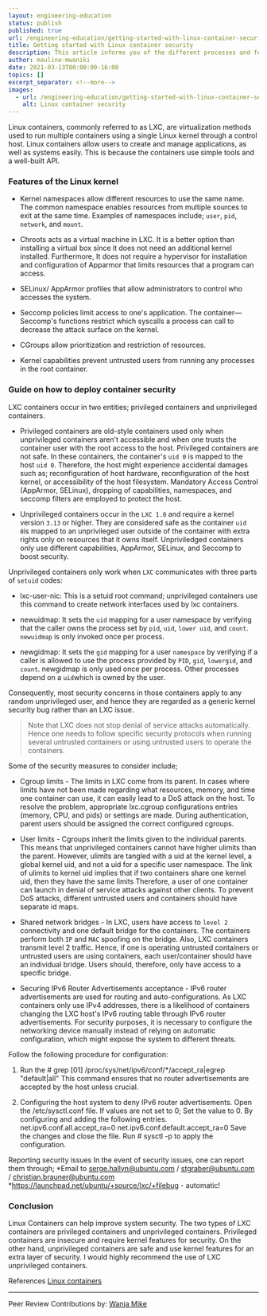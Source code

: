 ```yaml
---
layout: engineering-education
status: publish
published: true
url: /engineering-education/getting-started-with-linux-container-security/
title: Getting started with Linux container security
description: This article informs you of the different processes and features involved in promoting Linux container security. It also guides you on how to enhance LXC container security.
author: mauline-mwaniki
date: 2021-03-13T00:00:00-16:00
topics: []
excerpt_separator: <!--more-->
images:
  - url: /engineering-education/getting-started-with-linux-container-security/
    alt: Linux container security
---
```

Linux containers, commonly referred to as LXC, are virtualization methods used to run multiple containers using a single Linux kernel through a control host. Linux containers allow users to create and manage applications, as well as systems easily. This is because the containers use simple tools and a well-built API.
<!--more-->

### Features of the Linux kernel
- Kernel namespaces allow different resources to use the same name. The common namespace enables resources from multiple sources to exit at the same time. Examples of namespaces include; `user`, `pid`, `network`, and `mount`.

- Chroots acts as a virtual machine in LXC. It is a better option than installing a virtual box since it does not need an additional kernel installed. Furthermore, It does not require a hypervisor for installation and configuration of Apparmor that limits resources that a program can access.

- SELinux/ AppArmor profiles that allow administrators to control who accesses the system.

- Seccomp policies limit access to one's application. The container—Seccomp's functions restrict which syscalls a process can call to decrease the attack surface on the kernel.

- CGroups allow prioritization and restriction of resources.

- Kernel capabilities prevent untrusted users from running any processes in the root container. 

### Guide on how to deploy container security
LXC containers occur in two entities; privileged containers and unprivileged containers.

- Privileged containers are old-style containers used only when unprivileged containers aren't accessible and when one trusts the container user with the root access to the host. Privileged containers are not safe. In these containers, the container's `uid 0` is mapped to the host `uid 0`. Therefore, the host might experience accidental damages such as; reconfiguration of host hardware, reconfiguration of the host kernel, or accessibility of the host filesystem. Mandatory Access Control (AppArmor, SELinux), dropping of capabilities, namespaces, and seccomp filters are employed to protect the host.

- Unprivileged containers occur in the `LXC 1.0` and require a kernel version `3.13` or higher. They are considered safe as the container `uid 0`is mapped to an unprivileged user outside of the container with extra rights only on resources that it owns itself. Unpriviledged containers only use different capabilities, AppArmor, SELinux, and Seccomp to boost security.

Unprivileged containers only work when `LXC` communicates with three parts of `setuid` codes: 

- lxc-user-nic: This is a setuid root command; unprivileged containers use this command to create network interfaces used by lxc containers.

- newuidmap: It sets the `uid` mapping for a user namespace by verifying that the caller owns the process set by `pid`, `uid`, `lower uid`, and `count`. `newuidmap` is only invoked once per process.

- newgidmap: It sets the `gid` mapping for a user `namespace` by verifying if a caller is allowed to use the process provided by `PID`, `gid`, `lowergid`, and `count`. newgidmap is only used once per process. Other processes depend on a `uid`which is owned by the user.

Consequently, most security concerns in those containers apply to any random unprivileged user, and hence they are regarded as a generic kernel security bug rather than an LXC issue.
> Note that LXC does not stop denial of service attacks automatically. Hence one needs to follow specific security protocols when running several untrusted containers or using untrusted users to operate the containers. 

Some of the security measures to consider include;

- Cgroup limits - 
The limits in LXC come from its parent. In cases where limits have not been made regarding what resources, memory, and time one container can use, it can easily lead to a DoS attack on the host. To resolve the problem, appropriate lxc.cgroup configurations entries (memory, CPU, and pids) or settings are made. During authentication, parent users should be assigned the correct configured cgroups. 

- User limits - Cgroups inherit the limits given to the individual parents. This means that unprivileged containers cannot have higher ulimits than the parent. However, ulimits are tangled with a uid at the kernel level, a global kernel uid, and not a uid for a specific user namespace. The link of ulimits to kernel uid implies that if two containers share one kernel uid, then they have the same limits Therefore, a user of one container can launch in denial of service attacks against other clients. To prevent DoS attacks, different untrusted users and containers should have separate id maps.

- Shared network bridges - In LXC, users have access to `level 2` connectivity and one default bridge for the containers. The containers perform both `IP` and `MAC` spoofing on the bridge. Also, LXC containers transmit level 2 traffic. Hence, if one is operating untrusted containers or untrusted users are using containers, each user/container should have an individual bridge. Users should, therefore, only have access to a specific bridge.

- Securing IPv6 Router Advertisements acceptance -
IPv6 router advertisements are used for routing and auto-configurations. As LXC containers only use IPv4 addresses, there is a likelihood of containers changing the LXC host's IPv6 routing table through IPv6 router advertisements. For security purposes, it is necessary to configure the networking device manually instead of relying on automatic configuration, which might expose the system to different threats.

Follow the following procedure for configuration:
1. Run the # grep [01]
/proc/sys/net/ipv6/conf/*/accept_ra|egrep "default|all" This command ensures that no router advertisements are accepted by the host unless crucial.

2. Configuring the host system to deny IPv6 router advertisements.
Open the /etc/sysctl.conf file.
If values are not set to 0;  Set the value to 0. By configuring and adding the following entries.
 net.ipv6.conf.all.accept_ra=0 
net.ipv6.conf.default.accept_ra=0 
Save the changes and close the file.
Run # sysctl -p to apply the configuration.


Reporting security issues
In the event of security issues, one can report them through;
  *Email to serge.hallyn@ubuntu.com / stgraber@ubuntu.com / christian.brauner@ubuntu.com
  *https://launchpad.net/ubuntu/+source/lxc/+filebug - automatic!


### Conclusion
Linux Containers can help improve system security. The two types of LXC containers are privileged containers and unprivileged containers. Privileged containers are insecure and require kernel features for security. On the other hand, unprivileged containers are safe and use kernel features for an extra layer of security. I would highly recommend the use of LXC unprivileged containers.


References 
[Linux containers](https://linuxcontainers.org/)

---
Peer Review Contributions by: [Wanja Mike](/engineering-education/authors/michael-barasa/)